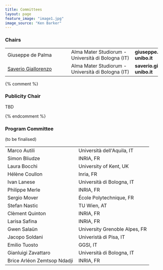 ```yaml
---
title: Committees
layout: page
feature_image: "image1.jpg"
image_source: "Ken Barker"
---
```


<div class="container"></div>

<!-- Order names alphabetically by surname -->

<style> td{min-width:12em} td+td{padding-left:10px;}</style>

### Chairs
<table>
  <tbody>
    <tr>
      <td>Giuseppe de Palma</td>
      <td>Alma Mater Studiorum - Università di Bologna (IT)</td>
      <td>
      <strong>giuseppe.depalma2</strong>
      [at]
      <strong>unibo.it</strong>
      </td>
    </tr>
    <tr>
      <td><a href="https://saveriogiallorenzo.com">Saverio Giallorenzo</a></td>
      <td>Alma Mater Studiorum - Università di Bologna (IT)</td>
      <td>
        <strong>saverio.giallorenzo2</strong>
        [at]
        <strong>unibo.it</strong>
      </td>
    </tr>
  </tbody>
</table>

{% comment %}

### Publicity Chair

TBD

<!-- <table>
  <tbody>
    <tr>
      <td>Florian Rademacher</td>
      <td>University of Applied Science and Arts Dortmund (DE)</td>
      <td>
      <strong>florian.rademacher</strong>
      [at]
      <strong>fh-dortmund.de</strong>
      </td></tr>
  </tbody>
</table> -->

{% endcomment %}

### Program Committee
(to be finalised)

<table>
<tbody>
<tr><td>Marco Autili</td><td>Università dell'Aquila, IT</td></tr>
<tr><td>Simon Bliudze</td><td>INRIA, FR</td></tr>
<tr><td>Laura Bocchi</td><td>University of Kent, UK</td></tr>
<tr><td>Hélène Coullon</td><td>Inria, FR</td></tr>
<tr><td>Ivan Lanese</td><td>Università di Bologna, IT</td></tr>
<tr><td>Philippe Merle</td><td>INRIA, FR</td></tr>
<tr><td>Sergio Mover</td><td>École Polytechnique, FR</td></tr>
<tr><td>Stefan Nastic</td><td>TU Wien, AT</td></tr>
<tr><td>Clèment Quinton</td><td>INRIA, FR</td></tr>
<tr><td>Larisa Safina</td><td>INRIA, FR</td></tr>
<tr><td>Gwen Salaün</td><td>University Grenoble Alpes, FR</td></tr>
<tr><td>Jacopo Soldani</td><td>Univeristà di Pisa, IT</td></tr>
<tr><td>Emilio Tuosto</td><td>GGSI, IT</td></tr>
<tr><td>Gianluigi Zavattaro</td><td>Università di Bologna, IT</td></tr>
<tr><td>Brice Arléon Zemtsop Ndadji</td><td>INRIA, FR</td></tr>
</tbody>
</table>
